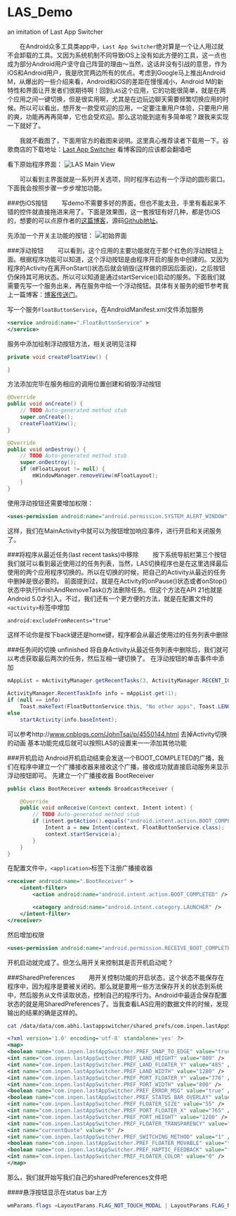 # LAS_Demo
an imitation of Last App Switcher

&emsp;&emsp;在Android众多工具类app中，`Last App Switcher`绝对算是一个让人用过就不会卸载的工具。又因为系统机制不同导致iOS上没有如此方便的工具，这一点也成为部分Android用户坚守自己阵营的理由～当然，这话并没有引战的意思，作为iOS和Android用户，我是欣赏两边所有的优点。考虑到Google马上推出Android M，从爆出的一些介绍来看，Android和iOS的差距在慢慢减小，Android M的新特性和界面让开发者们很期待啊！回到`LAS`这个应用，它的功能很简单，就是在两个应用之间一键切换，但是很实用啊，尤其是在边玩边聊天需要频繁切换应用的时候。所以可以看出，想开发一款受欢迎的应用，一定要注重用户体验，只要用户用的爽，功能再再再简单，它也会受欢迎。那么这功能到底有多简单呢？跟我来实现一下就好了。

&emsp;&emsp;我就不截图了，下面用官方的截图来说明。这里真心推荐读者下载用一下。谷歌商店的下载地址：[Last App Switcher](https://play.google.com/store/apps/details?id=com.abhi.lastappswitcher 'Last App Switcher') 看博客园的应该都会翻墙吧

看下原始程序界面：
![LAS Main View](http://images.cnblogs.com/cnblogs_com/rossoneri/682731/o_unnamed.png)

&emsp;&emsp;可以看到主界面就是一系列开关选项，同时程序右边有一个浮动的圆形窗口。下面我会按照步骤一步步增加功能。

###仿iOS按钮
&emsp;&emsp;写demo不需要多好的界面，但也不能太丑，手里有看起来不错的控件就直接拖进来用了。下面是效果图，这一套按钮有好几种，都是仿iOS的，想要的可以点原作者的[这篇博客](http://blog.csdn.net/vipzjyno1/article/details/23707149#comments 'SwitchButton 开关按钮 的多种实现方式 （附源码DEMO）')，源码[Github地址](https://github.com/ikew0ng/SwitchButton)。

先添加一个开关主功能的按钮：
![初始界面](http://images.cnblogs.com/cnblogs_com/rossoneri/682731/o_1.png)

###浮动按钮
&emsp;&emsp;可以看到，这个应用的主要功能就在于那个红色的浮动按钮上面。根据程序功能可以知道，这个浮动按钮是由程序开启的服务中创建的。又因为程序的Activity在离开onStart()状态后就会销毁(这样做的原因后面说)，之后按钮仍保持其可用状态。所以可以知道是通过startService()启动的服务。下面我们就需要先写一个服务出来，再在服务中绘一个浮动按钮。具体有关服务的细节参考我上一篇博客：[博客传送门](http://www.cnblogs.com/rossoneri/p/4530216.html '[Android] Service服务详解以及如何使service服务不被杀死')。

写一个服务`FloatButtonService`，在AndroidManifest.xml文件添加服务
```xml
<service android:name=".FloatButtonService" >
</service>
```

服务中添加绘制浮动按钮方法，相关说明见注释
```java
private void createFloatView() {

}
```

方法添加完毕在服务相应的调用位置创建和销毁浮动按钮
```java
@Override
public void onCreate() {
	// TODO Auto-generated method stub
	super.onCreate();
	createFloatView();
}

@Override
public void onDestroy() {
	// TODO Auto-generated method stub
	super.onDestroy();
	if (mFloatLayout != null) {
		mWindowManager.removeView(mFloatLayout);
	}
}
```

使用浮动按钮还需要增加权限：
```xml
<uses-permission android:name="android.permission.SYSTEM_ALERT_WINDOW" />
```

这样，我们在MainActivity中就可以为按钮增加响应事件，进行开启和关闭服务了。




###将程序从最近任务(last recent tasks)中移除
&emsp;&emsp;按下系统导航栏第三个按钮我们就可以看到最近使用过的任务列表，当然，LAS切换程序也是在这里选择最后使用的两个应用程序切换的。所以在切换的时候，把自己的Activity从最近的任务中删掉是很必要的。
前面提到过，就是在Activity的onPause()状态或者onStop()状态中执行finishAndRemoveTask()方法删除任务。但这个方法在API 21也就是Android 5.0才引入。不过，我们还有一个更方便的方法，就是在配置文件的`<activity>`标签中增加
```xml
android:excludeFromRecents="true"
```
这样不论你是按下back键还是home键，程序都会从最近使用过的任务列表中删除

###任务间的切换 unfinished
将自身Activity从最近任务列表中删除后，我们就可以考虑获取最后两次的任务，然后互相一键切换了。
在浮动按钮的单击事件中添加
```java
mAppList = mActivityManager.getRecentTasks(3, ActivityManager.RECENT_IGNORE_UNAVAILABLE);// 最近使用过的app在list最前面

ActivityManager.RecentTaskInfo info = mAppList.get(1);
if (null == info)
	Toast.makeText(FloatButtonService.this, "No other apps", Toast.LENGTH_SHORT).show();
else
	startActivity(info.baseIntent);
```
可以参考http://www.cnblogs.com/JohnTsai/p/4550144.html 去掉Activity切换的动画
基本功能完成后就可以按照LAS的设置来一一添加其他功能


###开机启动
Android开机启动结束会发送一个BOOT_COMPLETED的广播，我们在程序中建立一个广播接收器来接收这个广播，接收成功就直接启动服务来显示浮动按钮即可。
先建立一个广播接收器 BootReceiver
```java
public class BootReceiver extends BroadcastReceiver {

	@Override
	public void onReceive(Context context, Intent intent) {
		// TODO Auto-generated method stub
		if (intent.getAction().equals("android.intent.action.BOOT_COMPLETED")) {// on boot
			Intent a = new Intent(context, FloatButtonService.class);
			context.startService(a);
		}
	}
}
```
在配置文件中，`<application>`标签下注册广播接收器
```xml
<receiver android:name=".BootReceiver" >
    <intent-filter>
        <action android:name="android.intent.action.BOOT_COMPLETED" />

        <category android:name="android.intent.category.LAUNCHER" />
    </intent-filter>
</receiver>
```
然后增加权限
```xml
<uses-permission android:name="android.permission.RECEIVE_BOOT_COMPLETED" />
```
开机启动就完成了。但怎么用开关来控制其是否开机启动呢？

###SharedPreferences
&emsp;&emsp;用开关控制功能的开启状态，这个状态不能保存在程序中，因为程序是要被关闭的。那么就是要用一些方法保存开关的状态到系统中，然后服务从文件读取状态，控制自己的程序行为。Android中最适合保存配置状态的就是用SharedPreferences了。当我查看LAS应用的数据文件的时候，发现输出的结果的确是这样的。
```bash
cat /data/data/com.abhi.lastappswitcher/shared_prefs/com.inpen.lastAppSwitcher.APPLICATION_PREFS.xml
```
```xml
<?xml version='1.0' encoding='utf-8' standalone='yes' ?>
<map>
<boolean name="com.inpen.lastAppSwitcher.PREF_SNAP_TO_EDGE" value="true" />
<int name="com.inpen.lastAppSwitcher.PREF_LAND_HEIGHT" value="800" />
<int name="com.inpen.lastAppSwitcher.PREF_LAND_FLOATER_Y" value="485" />
<int name="com.inpen.lastAppSwitcher.PREF_LAND_WIDTH" value="1280" />
<int name="com.inpen.lastAppSwitcher.PREF_PORT_FLOATER_Y" value="776" />
<int name="com.inpen.lastAppSwitcher.PREF_PORT_WIDTH" value="800" />
<boolean name="com.inpen.lastAppSwitcher.PREF_ERROR_MSG" value="true" />
<boolean name="com.inpen.lastAppSwitcher.PREF_STATUS_BAR_OVERLAY" value="false" />
<int name="com.inpen.lastAppSwitcher.PREF_FLOATER_SIZE" value="55" />
<int name="com.inpen.lastAppSwitcher.PREF_PORT_FLOATER_X" value="765" />
<int name="com.inpen.lastAppSwitcher.PREF_PORT_HEIGHT" value="1280" />
<int name="com.inpen.lastAppSwitcher.PREF_FLOATER_TRANSPARENCY" value="75" />
<int name="currentQuote" value="6" />
<int name="com.inpen.lastAppSwitcher.PREF_SWITCHING_METHOD" value="1" />
<boolean name="com.inpen.lastAppSwitcher.PREF_FLOATER_MOVABLE" value="true" />
<boolean name="com.inpen.lastAppSwitcher.PREF_HAPTIC_FEEDBACK" value="false" />
<int name="com.inpen.lastAppSwitcher.PREF_FLOATER_COLOR" value="0" />
</map>
```
那么，我们就开始写我们自己的sharedPreferences文件吧

####悬浮按钮显示在status bar上方
```java
wmParams.flags =LayoutParams.FLAG_NOT_TOUCH_MODAL | LayoutParams.FLAG_NOT_FOCUSABLE | LayoutParams.FLAG_LAYOUT_IN_SCREEN;
```